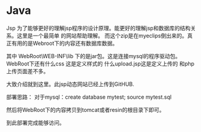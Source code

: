 # Java
Jsp
为了能够更好的理解jsp程序的设计原理。能更好的理解jsp和数据库的结构关系。这里是一个最简单
的网站帮助理解。
而这个zip是在myeclips倒出来的。真正有用的是Webroot下的内容还有数据库数据。

其中 WebRoot\WEB-INF\lib 下的是jar包。这是连接mysql的程序驱动包。
WebRoot下还有什么css 这是定义样式的
什么upload.jsp这是定义上传的 和php上传页面差不多。

大致介绍就到这里。此jsp动态网站已经上传到GitHUB.

部署思路：
对于mysql：create database mytest;
source mytest.sql

然后将WebRoot下的内容拷贝到tomcat或者resin的根目录下即可。

到此部署完成能够访问。
